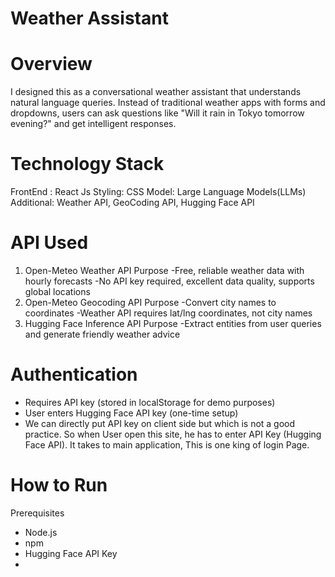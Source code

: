 # Weather Assistant
# Overview
I designed this as a conversational weather assistant that understands natural language queries. Instead of traditional weather apps with forms and dropdowns, users can ask questions like "Will it rain in Tokyo tomorrow evening?" and get intelligent responses.

# Technology Stack
 FrontEnd : React Js
 Styling: CSS
 Model: Large Language Models(LLMs)
 Additional: Weather API, GeoCoding API, Hugging Face API
 
# API Used
1. Open-Meteo Weather API
    Purpose -Free, reliable weather data with hourly forecasts
            -No API key required, excellent data quality, supports global locations
3. Open-Meteo Geocoding API
    Purpose -Convert city names to coordinates
            -Weather API requires lat/lng coordinates, not city names
4. Hugging Face Inference API
   Purpose -Extract entities from user queries and generate friendly weather advice
# Authentication
- Requires API key (stored in localStorage for demo purposes)
- User enters Hugging Face API key (one-time setup)
- We can directly put API key on client side but which is not a good practice.
  So when User open this site, he has to enter API Key (Hugging Face API).
  It takes to main application, This is one king of login Page.
# How to Run
 Prerequisites
 - Node.js
 - npm
 - Hugging Face API Key
 - 
